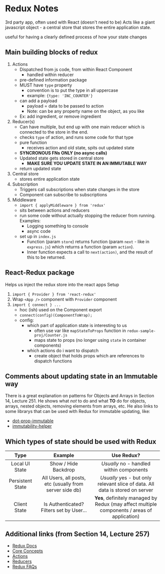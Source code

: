 # Redux Notes

3rd party app, often used with React (doesn't need to be)
Acts like a giant javascript object - a central store that stores the entire application state.

useful for having a clearly defined process of how your state changes

## Main building blocks of redux
1. Actions
    - Dispatched from js code, from within React Component
        - handled within reducer
    - pre-defined information package 
    - MUST have `type` property
        - convention is to put the type in all uppercase
        - example: `{type: 'INC_COUNTER'}`
    - can add a payload
        - payload = data to be passed to action
        - Note: can be any property name on the object, as you like
    - Ex: add ingredient, or remove ingredient
2. Reducer(s)
    - Can have multiple, but end up with one main reducer which is connected to the store in the end.
    - checks `type` of action, and runs some code for that type
    - pure function
        - receives action and old state, spits out updated state
    - **SYNCRONOUS FNs ONLY (no async calls)**
    - Updated state gets stored in central store
        - **MAKE SURE YOU UPDATE STATE IN AN IMMUTABLE WAY**
    - return updated state
3. Central store
    - stores entire application state
4. Subscription
    - Triggers call subscriptions when state changes in the store
    - Component can subscribe to subscriptions
5. Middleware
    - `import { applyMiddleware } from 'redux'`
    - sits between actions and reducers
    - run some code without actually stopping the reducer from running. Examples:
        - Logging something to console
        - async code
    - set up in `index.js`
        - Function (param `store`) returns function (param `next` - like in `express.js`) which returns a function (param `action`).
        - Inner function expects a call to `next(action)`, and the result of this to be returned.

## React-Redux package
Helps us inject the redux store into the react apps
Setup
1. `import { Provider } from 'react-redux'`
2. Wrap `<App />` component with `Provider` component
3. `import { connect } ...`
    - hoc (ish) used on the Component export
    - `connect(config)(ComponentToWrap);`
    - config:
        - which part of application state is interesting to us
            - often use var like `mapStateToProps` function in `redux-sample-proj/Counter.js`
            - maps state to props (no longer using `state` in container components)
        - which actions do i want to dispatch
            - create object that holds props which are references to dispatch functions

## Comments about updating state in an Immutable way
There is a great explanation on patterns for Objects and Arrays in Section 14, Lecture 251. He shows what *not* to do and what **TO** do for objects, arrays, nested objects, removing elements from arrays, etc. He also links to some librarys that can be used with Redux for immutable updating, like:
- [dot-prop-immutable](https://github.com/debitoor/dot-prop-immutable)
- [immutability-helper](https://github.com/kolodny/immutability-helper)

## Which types of state should be used with Redux
| Type | Example | Use Redux? |
|:----:|:-------:|:----------:|
|Local UI State|Show / Hide Backdrop|*Usually* no - handled within components|
|Persistent State|All Users, all posts, etc (usually from server side db)|*Usually* yes - but only relevant slice of data. All data is stored on server|
|Client State|Is Authenticated? Filters set by User...|**Yes**, definitely managed by Redux (may affect multiple components / areas of application)|

## Additional links (from Section 14, Lecture 257)
- [Redux Docs](http://redux.js.org/)
- [Core Concepts](http://redux.js.org/docs/introduction/CoreConcepts.html)
- [Actions](http://redux.js.org/docs/basics/Actions.html)
- [Reducers](http://redux.js.org/docs/basics/Reducers.html)
- [Redux FAQs](http://redux.js.org/docs/FAQ.html)